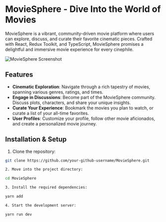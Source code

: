 # MovieSphere - Dive Into the World of Movies

MovieSphere is a vibrant, community-driven movie platform where users can explore, discuss, and curate their favorite cinematic pieces. Crafted with React, Redux Toolkit, and TypeScript, MovieSphere promises a delightful and immersive movie experience for every cinephile.

![MovieSphere Screenshot](path-to-your-screenshot.png)

## Features

- **Cinematic Exploration**: Navigate through a rich tapestry of movies, spanning various genres, ratings, and times.
- **Engage in Discussions**: Become part of the MovieSphere community. Discuss plots, characters, and share your unique insights.
- **Curate Your Experience**: Bookmark the movies you plan to watch, or curate a list of your all-time favorites.
- **User Profiles**: Customize your profile, follow other movie aficionados, and create a personalized movie journey.

## Installation & Setup

1. Clone the repository:
```bash
git clone https://github.com/your-github-username/MovieSphere.git

2. Move into the project directory:

cd MovieSphere

3. Install the required dependencies:

yarn add

4. Start the development server:

yarn run dev


